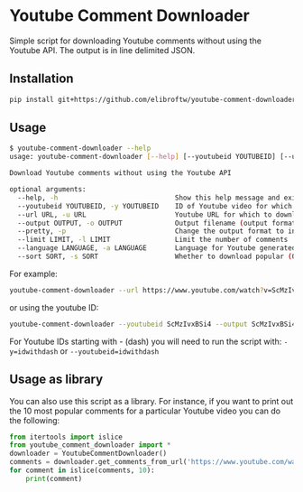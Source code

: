 # Youtube Comment Downloader

Simple script for downloading Youtube comments without using the Youtube API. The output is in line delimited JSON.

## Installation

```sh
pip install git+https://github.com/elibroftw/youtube-comment-downloader.git
```

[//]: # "pip install youtube-comment-downloader"

## Usage

```sh
$ youtube-comment-downloader --help
usage: youtube-comment-downloader [--help] [--youtubeid YOUTUBEID] [--url URL] [--output OUTPUT] [--limit LIMIT] [--language LANGUAGE] [--sort SORT]

Download Youtube comments without using the Youtube API

optional arguments:
  --help, -h                             Show this help message and exit
  --youtubeid YOUTUBEID, -y YOUTUBEID    ID of Youtube video for which to download the comments
  --url URL, -u URL                      Youtube URL for which to download the comments
  --output OUTPUT, -o OUTPUT             Output filename (output format is line delimited JSON)
  --pretty, -p                           Change the output format to indented JSON
  --limit LIMIT, -l LIMIT                Limit the number of comments
  --language LANGUAGE, -a LANGUAGE       Language for Youtube generated text (e.g. en)
  --sort SORT, -s SORT                   Whether to download popular (0) or recent comments (1). Defaults to 1
```

For example:

```sh
youtube-comment-downloader --url https://www.youtube.com/watch?v=ScMzIvxBSi4 --output ScMzIvxBSi4.json
```

or using the youtube ID:

```sh
youtube-comment-downloader --youtubeid ScMzIvxBSi4 --output ScMzIvxBSi4.json
```

For Youtube IDs starting with - (dash) you will need to run the script with:
`-y=idwithdash` or `--youtubeid=idwithdash`

## Usage as library

You can also use this script as a library. For instance, if you want to print out the 10 most popular comments for a particular Youtube video you can do the following:

```python
from itertools import islice
from youtube_comment_downloader import *
downloader = YoutubeCommentDownloader()
comments = downloader.get_comments_from_url('https://www.youtube.com/watch?v=ScMzIvxBSi4', sort_by=SORT_BY_POPULAR)
for comment in islice(comments, 10):
    print(comment)
```
